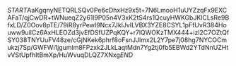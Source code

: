 $START$AaKgqnyNETQRLSQv0Pe6cDhxHz9x5t+7N6LmooH1uUYZzqFx9EXCAFaT/qjCwDR+tWNueqZ2y61l9P05n4V3xK2tS4rs1QcuyHWKGbJKlCLsRe9BfxLD/Z0Oov8pTE/79iR8yrPewI9Ncx7JklJvILVBX3YZE8CSYL1pFfUvR384Houww9uilCz6AxHLEOZd3jvEfDSfUZPqKQY+r7lQWOKzTMX444+izl2C7OZtQfSY038TNYUuFV48ze/cGjNKek6phrf8oFsnJJlmx2L2Y7pe7j08hg7NYCOCmukzj7Sp/GWFWi1jgumlm8FPzxk2JLkLaqtMdn7Yg2tj0fb5EBWd2YTdNnUZHtvVStUpfhItBmXp/HuWvuqDLQZ7XNxg$END$